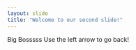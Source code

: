 ```yaml
---
layout: slide
title: "Welcome to our second slide!"
---
```

Big Bosssss
Use the left arrow to go back!
